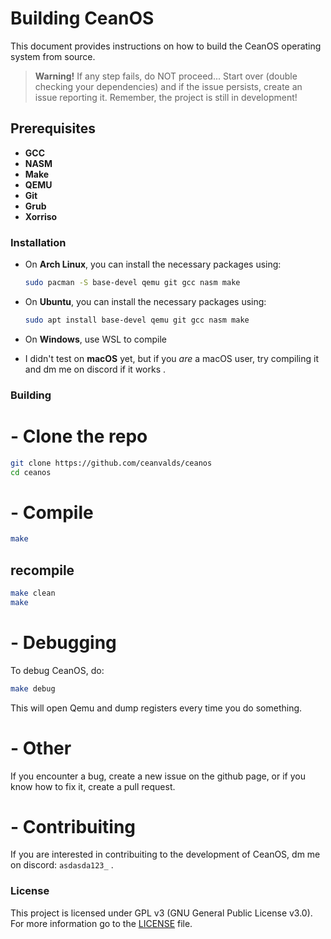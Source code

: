 # Building CeanOS

This document provides instructions on how to build the CeanOS operating system from source.
> **Warning!** If any step fails, do NOT proceed... Start over (double checking your dependencies) and if the issue persists, create an issue reporting it. Remember, the project is still in development!

## Prerequisites
- **GCC**
- **NASM**
- **Make**
- **QEMU**
- **Git**
- **Grub**
- **Xorriso**

### Installation

- On **Arch Linux**, you can install the necessary packages using:

  ```bash
  sudo pacman -S base-devel qemu git gcc nasm make
  ```

- On **Ubuntu**, you can install the necessary packages using:

  ```bash
  sudo apt install base-devel qemu git gcc nasm make
  ```
- On **Windows**, use WSL to compile

- I didn't test on **macOS** yet, but if you _are_ a macOS user, try compiling it and dm me on discord if it works .

### Building

# - Clone the repo

```bash
git clone https://github.com/ceanvalds/ceanos
cd ceanos
```

# - Compile

```bash
make
```
## recompile

```bash
make clean 
make
```

# - Debugging
 
To debug CeanOS, do:
```bash
make debug
```
This will open Qemu and dump registers every time you do something.

# - Other

If you encounter a bug, create a new issue on the github page, or if you know how to fix it, create a pull request.

# - Contribuiting

If you are interested in contribuiting to the development of CeanOS, dm me on discord: `asdasda123_` . 

### License
This project is licensed under GPL v3 (GNU General Public License v3.0). For more information go to the [LICENSE](LICENSE) file.
